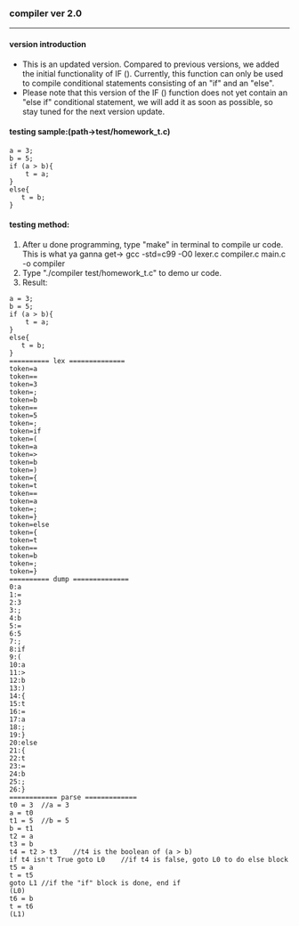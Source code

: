 ### compiler ver 2.0
***
#### version introduction
* This is an updated version. Compared to previous versions, we added the initial functionality of IF (). Currently, this function can only be used to compile conditional statements consisting of an "if" and an "else".
* Please note that this version of the IF () function does not yet contain an "else if" conditional statement, we will add it as soon as possible, so stay tuned for the next version update.
#### testing sample:(path->test/homework_t.c)
```
a = 3;
b = 5;
if (a > b){
    t = a;
}
else{
   t = b;
}
```

#### testing method:
1. After u done programming, type "make" in terminal to compile ur code.
    This is what ya ganna get-> gcc -std=c99 -O0 lexer.c compiler.c main.c -o compiler
2. Type "./compiler test/homework_t.c" to demo ur code.
3. Result:
```
a = 3;     
b = 5;     
if (a > b){
    t = a; 
}
else{      
   t = b;
}
========== lex ==============
token=a
token==
token=3
token=;
token=b
token==
token=5
token=;
token=if
token=(
token=a
token=>
token=b
token=)
token={
token=t
token==
token=a
token=;
token=}
token=else
token={
token=t
token==
token=b
token=;
token=}
========== dump ==============
0:a
1:=
2:3
3:;
4:b
5:=
6:5
7:;
8:if
9:(
10:a
11:>
12:b
13:)
14:{
15:t
16:=
17:a
18:;
19:}
20:else
21:{
22:t
23:=
24:b
25:;
26:}
============ parse =============
t0 = 3  //a = 3
a = t0
t1 = 5  //b = 5
b = t1
t2 = a
t3 = b
t4 = t2 > t3    //t4 is the boolean of (a > b)
if t4 isn't True goto L0    //if t4 is false, goto L0 to do else block
t5 = a
t = t5
goto L1 //if the "if" block is done, end if
(L0)
t6 = b
t = t6
(L1)
```
